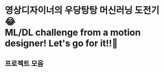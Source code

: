 영상디자이너의 우당탕탕 머신러닝 도전기😂   
ML/DL challenge from a motion designer! Let's go for it!!🚀
===========================================================
## 프로젝트 모음 ##
